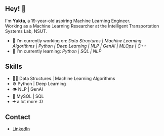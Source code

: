 <div align="center">

</div>
<br/>

## Hey! 👋
I'm **Yukta**, a 19-year-old aspiring Machine Learning Engineer.  
Working as a Machine Learning Researcher at the Intelligent Transportation Systems Lab, NSUT.

- 🌱 I’m currently working on: *Data Structures | Machine Learning Algorithms | Python | Deep Learning | NLP | GenAI | MLOps | C++*
- 📖 I’m currently learning: *Python | SQL | NLP*

## Skills
- 👨‍💻 Data Structures | Machine Learning Algorithms
- ⚙️ Python | Deep Learning 
- 👁️ NLP | GenAI 
- 💽 MySQL | SQL
- ➕ a lot more :D

## Contact
- [LinkedIn](https://www.linkedin.com/in/yukta-826845295/) 

